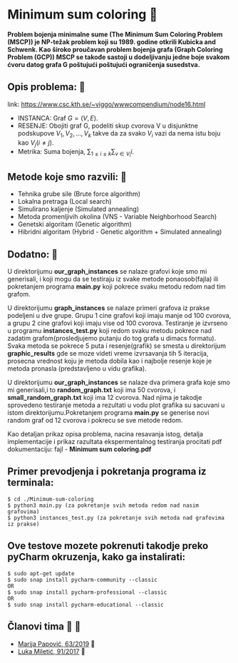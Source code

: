 # Minimum sum coloring :memo:

**Problem bojenja minimalne sume (The Minimum Sum Coloring Problem (MSCP)) je NP-težak problem koji su 1989. godine otkrili Kubicka and Schwenk. Kao široko proučavan problem bojenja grafa (Graph Coloring Problem (GCP)) MSCP se takođe sastoji u dodeljivanju jedne boje svakom ćvoru datog grafa G poštujući poštujući ograničenja susedstva.**


## Opis problema: :wrench:

link: https://www.csc.kth.se/~viggo/wwwcompendium/node16.html

* INSTANCA: Graf $G=\left(V,E\right)$.
* RESENJE: Obojiti graf G, podeliti skup cvorova V u disjunktne podskupove $V_1,V_2,\ldots,V_k$ takve da za svako $V_i$ vazi da nema istu boju kao $V_j (i \ne j$).
* Metrika: Suma bojenja, $\sum_{1\le i\le k}\sum_{v\in V_i} i.$


## Metode koje smo razvili: :dart:
* Tehnika grube sile (Brute force algorithm)
* Lokalna pretraga (Local search)
* Simulirano kaljenje (Simulated annealing)
* Metoda promenljivih okolina (VNS - Variable Neighborhood Search)
* Genetski algoritam (Genetic algorithm)
* Hibridni algoritam (Hybrid - Genetic algorithm + Simulated annealing)

## Dodatno: :selfie:

U direktorijumu **our_graph_instances** se nalaze grafovi koje smo mi generisali, i koji mogu da se testiraju iz svake metode ponaosob(fajla)
ili pokretanjem programa **main.py** koji pokrece svaku metodu redom nad tim grafom.

U direktorijumu **graph_instances** se nalaze primeri grafova iz prakse podeljeni u dve grupe. Grupu 1 cine grafovi koji imaju manje od 100 cvorova, a
grupu 2 cine grafovi koji imaju vise od 100 cvorova. Testiranje je izvrseno u programu **instances_test.py** koji redom svaku metodu pokrece nad zadatim grafom(prosledjujemo putanju do tog grafa u dimacs formatu). Svaka metoda se pokrece 5 puta i resenje(grafik) se smesta u direktorijum **graphic_results**
gde se moze videti vreme izvrsavanja tih 5 iteracija, prosecna vrednost koju je metoda dobila kao i najbolje resenje koje je metoda pronasla (predstavljeno u vidu grafika).

U direktorijumu **our_graph_instances** se nalaze dva primera grafa koje smo mi generisali,i to **random_graph.txt** koji ima 50 cvorova, i **small_random_graph.txt** koji ima 12 cvorova. Nad njima je takodje sprovedeno testiranje metoda a rezultati u vodu plot grafika su sacuvani u istom direktorijumu.Pokretanjem programa **main.py** se generise novi random graf od 12 cvorova i pokrecu se sve metode redom.

Kao detaljan prikaz opisa problema, nacina resavanja istog, detalja implementacije i prikaz razultata ekspermentalnog testiranja procitati 
pdf dokumentaciju: fajl - **Minimum sum coloring.pdf**


## Primer prevodjenja i pokretanja programa iz terminala:
``` 
$ cd ./Minimum-sum-coloring
$ python3 main.py (za pokretanje svih metoda redom nad nasim grafovima)
$ python3 instances_test.py (za pokretanje svih metoda nad grafovima iz prakse)
```
## Ove testove mozete pokrenuti takodje preko pyCharm okruzenja, kako ga instalirati:
```
$ sudo apt-get update 
$ sudo snap install pycharm-community --classic
OR
$ sudo snap install pycharm-professional --classic
OR
$ sudo snap install pycharm-educational --classic
```


## Članovi tima :punch: :muscle:

- [Marija Papović, 63/2019](https://github.com/Marija63) :girl:
- [Luka Miletić, 91/2017](https://github.com/lukamileticc) :boy:
